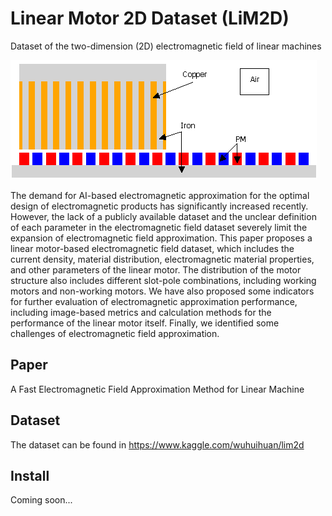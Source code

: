 # Linear Motor 2D Dataset (LiM2D)
Dataset of the two-dimension (2D) electromagnetic field of linear machines

![LiM2D](imgs/linear_motor.png)

The demand for AI-based electromagnetic approximation for the optimal design of electromagnetic products has significantly increased recently. However, the lack of a publicly available dataset and the unclear definition of each parameter in the electromagnetic field dataset severely limit the expansion of electromagnetic field approximation. This paper proposes a linear motor-based electromagnetic field dataset, which includes the current density, material distribution, electromagnetic material properties, and other parameters of the linear motor. The distribution of the motor structure also includes different slot-pole combinations, including working motors and non-working motors. We have also proposed some indicators for further evaluation of electromagnetic approximation performance, including image-based metrics and calculation methods for the performance of the linear motor itself. Finally, we identified some challenges of electromagnetic field approximation.
## Paper

A Fast Electromagnetic Field Approximation Method for Linear Machine
## Dataset
The dataset can be found in https://www.kaggle.com/wuhuihuan/lim2d
## Install

Coming soon...
